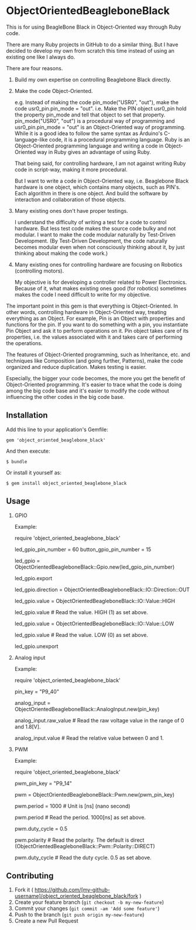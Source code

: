 # ObjectOrientedBeagleboneBlack

This is for using BeagleBone Black in Object-Oriented way through Ruby code. 

There are many Ruby projects in GitHub to do a similar thing. 
But I have decided to develop my own from scratch this time instead of using an existing one like I always do.

There are four reasons. 

1. Build my own expertise on controlling Beaglebone Black directly. 

2. Make the code Object-Oriented. 

   e.g. Instead of making the code pin_mode("USR0", "out"), make the code usr0_pin.pin_mode = "out". i.e. Make the PIN object usr0_pin hold the property pin_mode and tell that object to set that property. pin_mode("USR0", "out") is a procedural way of programming and usr0_pin.pin_mode = "out" is an Object-Oriented way of programming. While it is a good idea to follow the same syntax as Arduino's C-language-like code, it is a procedural programming language. Ruby is an Object-Oriented programming language and writing a code in Object-Oriented way in Ruby gives an advantage of using Ruby. 

   That being said, for controlling hardware, I am not against writing Ruby code in script-way, making it more procedural. 

   But I want to write a code in Object-Oriented way, i.e. Beaglebone Black hardware is one object, which contains many objects, such as PIN's. Each algorithm in there is one object. And build the software by interaction and collaboration of those objects. 

3. Many existing ones don't have proper testings. 

   I understand the difficulty of writing a test for a code to control hardware. But less test code makes the source code bulky and not modular. I want to make the code modular naturally by Test-Driven Development. (By Test-Driven Development, the code naturally becomes modular even when not consciously thinking about it, by just thinking about making the code work.)

4. Many existing ones for controlling hardware are focusing on Robotics (controlling motors). 

   My objective is for developing a controller related to Power Electronics. Because of it, what makes existing ones good (for robotics) sometimes makes the code I need difficult to write for my objective. 

The important point in this gem is that everything is Object-Oriented. 
In other words, controlling hardware in Object-Oriented way, treating everything as an Object. 
For example, Pin is an Object with properties and functions for the pin. 
If you want to do something with a pin, you instantiate Pin Object and ask it to perform operations on it. Pin object takes care of its properties, i.e. the values associated with it and takes care of performing the operations. 

The features of Object-Oriented programming, such as Inheritance, etc. and techniques like Composition (and going further, Patterns), make the code organized and reduce duplication. Makes testing is easier. 

Especially, the bigger your code becomes, the more you get the benefit of Object-Oriented programming. It's easier to trace what the code is doing among the big code base and it's easier to modify the code without influencing the other codes in the big code base. 

## Installation

Add this line to your application's Gemfile:

    gem 'object_oriented_beaglebone_black'

And then execute:

    $ bundle

Or install it yourself as:

    $ gem install object_oriented_beaglebone_black

## Usage

1. GPIO 

   Example:

    require 'object_oriented_beaglebone_black'

    led_gpio_pin_number = 60
    button_gpio_pin_number = 15

    led_gpio = ObjectOrientedBeagleboneBlack::Gpio.new(led_gpio_pin_number)

    led_gpio.export

    led_gpio.direction = ObjectOrientedBeagleboneBlack::IO::Direction::OUT

    led_gpio.value = ObjectOrientedBeagleboneBlack::IO::Value::HIGH

    led_gpio.value  # Read the value. HIGH (1) as set above. 

    led_gpio.value = ObjectOrientedBeagleboneBlack::IO::Value::LOW

    led_gpio.value  # Read the value. LOW (0) as set above. 

    led_gpio.unexport

2. Analog input

   Example:

    require 'object_oriented_beaglebone_black'

    pin_key = "P9_40"

    analog_input = ObjectOrientedBeagleboneBlack::AnalogInput.new(pin_key)

    analog_input.raw_value  # Read the raw voltage value in the range of 0 and 1.8[V].

    analog_input.value  # Read the relative value between 0 and 1. 

3. PWM

   Example: 

    require 'object_oriented_beaglebone_black'

    pwm_pin_key = "P9_14"

    pwm = ObjectOrientedBeagleboneBlack::Pwm.new(pwm_pin_key)

    pwm.period = 1000 # Unit is \[ns\] (nano second)

    pwm.period  # Read the period. 1000[ns] as set above.    

    pwm.duty_cycle = 0.5

    pwm.polarity  # Read the polarity. The default is direct (ObjectOrientedBeagleboneBlack::Pwm::Polarity::DIRECT)

    pwm.duty_cycle  # Read the duty cycle. 0.5 as set above. 

## Contributing

1. Fork it ( https://github.com/[my-github-username]/object_oriented_beaglebone_black/fork )
2. Create your feature branch (`git checkout -b my-new-feature`)
3. Commit your changes (`git commit -am 'Add some feature'`)
4. Push to the branch (`git push origin my-new-feature`)
5. Create a new Pull Request
